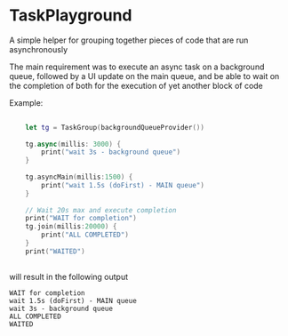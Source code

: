 TaskPlayground
==============

A simple helper for grouping together pieces of code that are run asynchronously

The main requirement was to execute an async task on a background queue, followed by a UI update on the main queue, and be able to wait on the completion of both for the execution of yet another block of code

Example:

```swift
    
    let tg = TaskGroup(backgroundQueueProvider())
    
    tg.async(millis: 3000) {
        print("wait 3s - background queue")
    }
    
    tg.asyncMain(millis:1500) {
        print("wait 1.5s (doFirst) - MAIN queue")
    }
    
    // Wait 20s max and execute completion
    print("WAIT for completion")
    tg.join(millis:20000) {
        print("ALL COMPLETED")
    }
    print("WAITED")
    
```

will result in the following output



```
WAIT for completion
wait 1.5s (doFirst) - MAIN queue
wait 3s - background queue
ALL COMPLETED
WAITED
```

